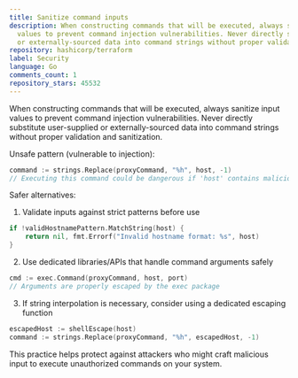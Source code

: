 ```yaml
---
title: Sanitize command inputs
description: When constructing commands that will be executed, always sanitize input
  values to prevent command injection vulnerabilities. Never directly substitute user-supplied
  or externally-sourced data into command strings without proper validation and sanitization.
repository: hashicorp/terraform
label: Security
language: Go
comments_count: 1
repository_stars: 45532
---
```


When constructing commands that will be executed, always sanitize input values to prevent command injection vulnerabilities. Never directly substitute user-supplied or externally-sourced data into command strings without proper validation and sanitization.

Unsafe pattern (vulnerable to injection):
```go
command := strings.Replace(proxyCommand, "%h", host, -1)
// Executing this command could be dangerous if 'host' contains malicious characters
```

Safer alternatives:
1. Validate inputs against strict patterns before use
```go
if !validHostnamePattern.MatchString(host) {
    return nil, fmt.Errorf("Invalid hostname format: %s", host)
}
```

2. Use dedicated libraries/APIs that handle command arguments safely
```go
cmd := exec.Command(proxyCommand, host, port)
// Arguments are properly escaped by the exec package
```

3. If string interpolation is necessary, consider using a dedicated escaping function
```go
escapedHost := shellEscape(host)
command := strings.Replace(proxyCommand, "%h", escapedHost, -1)
```

This practice helps protect against attackers who might craft malicious input to execute unauthorized commands on your system.